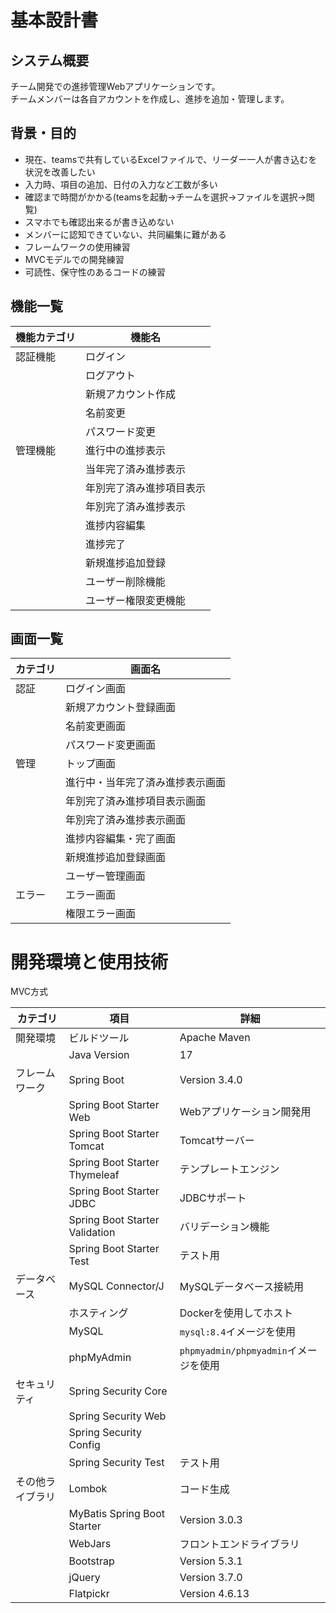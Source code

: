 # 基本設計書

## システム概要
チーム開発での進捗管理Webアプリケーションです。  
チームメンバーは各自アカウントを作成し、進捗を追加・管理します。


## 背景・目的
 - 現在、teamsで共有しているExcelファイルで、リーダー一人が書き込むを状況を改善したい
 - 入力時、項目の追加、日付の入力など工数が多い
 - 確認まで時間がかかる(teamsを起動->チームを選択->ファイルを選択->閲覧)
 - スマホでも確認出来るが書き込めない
 - メンバーに認知できていない、共同編集に難がある
 - フレームワークの使用練習
 - MVCモデルでの開発練習
 - 可読性、保守性のあるコードの練習

##

## 機能一覧
| 機能カテゴリ | 機能名 |
|--------------|--------|
| 認証機能     | ログイン |
|              | ログアウト |
|              | 新規アカウント作成 |
|              | 名前変更 |
|              | パスワード変更 |
| 管理機能     | 進行中の進捗表示 |
|              | 当年完了済み進捗表示 |
|              | 年別完了済み進捗項目表示 |
|              | 年別完了済み進捗表示 |
|              | 進捗内容編集 |
|              | 進捗完了 |
|              | 新規進捗追加登録 |
|              | ユーザー削除機能 |
|              | ユーザー権限変更機能 |

## 画面一覧

| カテゴリ | 画面名 |
|----------|--------|
| 認証     | ログイン画面 |
|          | 新規アカウント登録画面 |
|          | 名前変更画面 |
|          | パスワード変更画面 |
| 管理     | トップ画面 |
|          | 進行中・当年完了済み進捗表示画面 |
|          | 年別完了済み進捗項目表示画面 |
|          | 年別完了済み進捗表示画面 |
|          | 進捗内容編集・完了画面 |
|          | 新規進捗追加登録画面 |
|          | ユーザー管理画面 |
| エラー   | エラー画面 |
|          | 権限エラー画面 |


# 開発環境と使用技術
MVC方式

| カテゴリ       | 項目                              | 詳細                                    |
|----------------|-----------------------------------|-----------------------------------------|
| 開発環境       | ビルドツール                      | Apache Maven                            |
|                | Java Version                      | 17                                      |
| フレームワーク | Spring Boot                       | Version 3.4.0                           |
|                | Spring Boot Starter Web           | Webアプリケーション開発用               |
|                | Spring Boot Starter Tomcat        | Tomcatサーバー                          |
|                | Spring Boot Starter Thymeleaf     | テンプレートエンジン                    |
|                | Spring Boot Starter JDBC          | JDBCサポート                            |
|                | Spring Boot Starter Validation    | バリデーション機能                      |
|                | Spring Boot Starter Test          | テスト用                                |
| データベース   | MySQL Connector/J                 | MySQLデータベース接続用                 |
|                | ホスティング                      | Dockerを使用してホスト                  |
|                | MySQL                             | `mysql:8.4`イメージを使用               |
|                | phpMyAdmin                        | `phpmyadmin/phpmyadmin`イメージを使用   |
| セキュリティ   | Spring Security Core              |                                         |
|                | Spring Security Web               |                                         |
|                | Spring Security Config            |                                         |
|                | Spring Security Test              | テスト用                                |
| その他ライブラリ | Lombok                           | コード生成                              |
|                | MyBatis Spring Boot Starter       | Version 3.0.3                           |
|                | WebJars                           | フロントエンドライブラリ                |
|                | Bootstrap                         | Version 5.3.1                           |
|                | jQuery                            | Version 3.7.0                           |
|                | Flatpickr                         | Version 4.6.13                          |